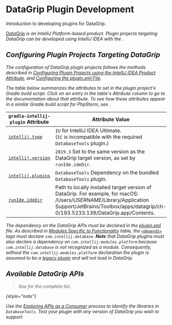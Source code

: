 <!-- Copyright 2000-2023 JetBrains s.r.o. and contributors. Use of this source code is governed by the Apache 2.0 license. -->

# DataGrip Plugin Development

<link-summary>Introduction to developing plugins for DataGrip.</link-summary>

<var name="productID" value="datagrip"/>
<var name="marketplaceProductID" value="dbe"/>
<include from="snippets.md" element-id="jetbrainsIDE_TLDR"/>

[DataGrip](https://www.jetbrains.com/datagrip/) is an IntelliJ Platform-based product.
Plugin projects targeting DataGrip can be developed using IntelliJ IDEA with the [](tools_gradle_intellij_plugin.md).

<include from="snippets.md" element-id="jetbrainsProductOpenSourceLicense"/>

## Configuring Plugin Projects Targeting DataGrip
The configuration of DataGrip plugin projects follows the methods described in [Configuring Plugin Projects using the IntelliJ IDEA Product Attribute](dev_alternate_products.md#configuring-plugin-projects-using-the-intellij-idea-product-attribute), and [Configuring the plugin.xml File](dev_alternate_products.md#configuring-pluginxml).

The table below summarizes the [](tools_gradle_intellij_plugin.md) attributes to set in the plugin project's Gradle build script.
Click on an entry in the table's *Attribute* column to go to the documentation about that attribute.
To see how these attributes appear in a similar Gradle build script for PhpStorm, see [](dev_alternate_products.md#configuring-gradle-build-script-using-the-intellij-idea-product-attribute).

| `gradle-intellij-plugin` Attribute                                               | Attribute Value                                                                                                                                                                                                       |
|----------------------------------------------------------------------------------|-----------------------------------------------------------------------------------------------------------------------------------------------------------------------------------------------------------------------|
| [`intellij.type`](tools_gradle_intellij_plugin.md#intellij-extension-type)       | `IU` for IntelliJ IDEA Ultimate.<br/>(`IC` is incompatible with the required `DatabaseTools` plugin.)                                                                                                                 |
| [`intellij.version`](tools_gradle_intellij_plugin.md#intellij-extension-version) | `2019.3` Set to the same version as the DataGrip target version, as set by `runIde.ideDir`.                                                                                                                           |
| [`intellij.plugins`](tools_gradle_intellij_plugin.md#intellij-extension-plugins) | `DatabaseTools` Dependency on the bundled `DatabaseTools` plugin.                                                                                                                                                     |
| [`runIde.ideDir`](tools_gradle_intellij_plugin.md#tasks-runide-idedir)           | Path to locally installed target version of DataGrip. For example, for macOS:<br/><path>/Users/$USERNAME$/Library/Application Support/JetBrains/Toolbox/apps/datagrip/ch-0/193.5233.139/DataGrip.app/Contents</path>. |

The dependency on the DataGrip APIs must be declared in the <path>[plugin.xml](plugin_configuration_file.md)</path> file.
As described in [Modules Specific to Functionality](plugin_compatibility.md#modules-specific-to-functionality) table, the [`<depends>`](plugin_configuration_file.md#idea-plugin__depends) tags must declare `com.intellij.database`.
**Note** that DataGrip plugins must also declare a dependency on `com.intellij.modules.platform` because `com.intellij.database` is not recognized as a module.
Consequently, without the `com.intellij.modules.platform` declaration the plugin is assumed to be a [legacy plugin](plugin_compatibility.md#declaring-plugin-dependencies) and will not load in DataGrip.

## Available DataGrip APIs

> See [](data_grip_extension_point_list.md) for the complete list.
>
{style="note"}

Use the [Exploring APIs as a Consumer](plugin_compatibility.md#exploring-apis-as-a-consumer) process to identify the libraries in `DatabaseTools`.
Test your plugin with any version of DataGrip you wish to support.
